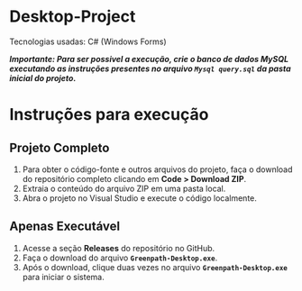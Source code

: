 # Desktop-Project
Tecnologias usadas: C# (Windows Forms)

***Importante: Para ser possivel a execução, crie o banco de dados MySQL executando as instruções presentes no arquivo `Mysql query.sql` da pasta inicial do projeto.***

# Instruções para execução

## Projeto Completo
1. Para obter o código-fonte e outros arquivos do projeto, faça o download do repositório completo clicando em **Code > Download ZIP**.
2. Extraia o conteúdo do arquivo ZIP em uma pasta local.
3. Abra o projeto no Visual Studio e execute o código localmente.
   
## Apenas Executável
1. Acesse a seção **Releases** do repositório no GitHub.
2. Faça o download do arquivo **`Greenpath-Desktop.exe`**.
3. Após o download, clique duas vezes no arquivo **`Greenpath-Desktop.exe`** para iniciar o sistema.
